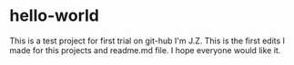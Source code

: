 # hello-world
This is a test project for first trial on git-hub
I'm J.Z. This is the first edits I made for this projects and readme.md file. I hope everyone would like it.
